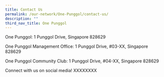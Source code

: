 ```yaml
---
title: Contact Us
permalink: /our-network/One-Punggol/contact-us/
description: ""
third_nav_title: One Punggol
---
```

One Punggol: 1 Punggol Drive, Singapore 828629

One Punggol Management Office: 1 Punggol Drive, #03-XX, Singapore 828629

One Punggol Community Club: 1 Punggol Drive, #04-XX, Singapore 828629


Connect with us on social media! XXXXXXXX 
